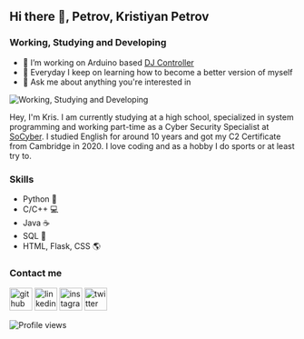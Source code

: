 ## Hi there 👋, Petrov, Kristiyan Petrov
### Working, Studying and Developing

- 🔭 I’m working on Arduino based [DJ Controller](https://github.com/krispetrov/dj-controller) 
- 🌱 Everyday I keep on learning how to become a better version of myself 
- 💬 Ask me about anything you're interested in 

![Working, Studying and Developing](https://i.pinimg.com/originals/b6/d9/e4/b6d9e4bb3642d036a207f7a83b2f9128.jpg)

Hey, I'm Kris. I am currently studying at a high school, specialized in system programming and working part-time as a Cyber Security Specialist at [SoCyber](so-cyber.com). I studied English for around 10 years and got my C2 Certificate from Cambridge in 2020. I love coding and as a hobby I do sports or at least try to.

### Skills
- Python 🐍
- C/C++ 💻 
- Java ☕
- SQL 💾 
- HTML, Flask, CSS 🌎

### Contact me

[<img src='https://cdn.jsdelivr.net/npm/simple-icons@3.0.1/icons/github.svg' alt='github' height='40'>](https://github.com/krispetrov)  [<img src='https://cdn.jsdelivr.net/npm/simple-icons@3.0.1/icons/linkedin.svg' alt='linkedin' height='40'>](https://www.linkedin.com/in/kris-petrov/)  [<img src='https://cdn.jsdelivr.net/npm/simple-icons@3.0.1/icons/instagram.svg' alt='instagram' height='40'>](https://www.instagram.com/kristiyanpetrow/)  [<img src='https://cdn.jsdelivr.net/npm/simple-icons@3.0.1/icons/twitter.svg' alt='twitter' height='40'>](https://twitter.com/yanpetrow)  

![Profile views](https://gpvc.arturio.dev/krispetrov)  
